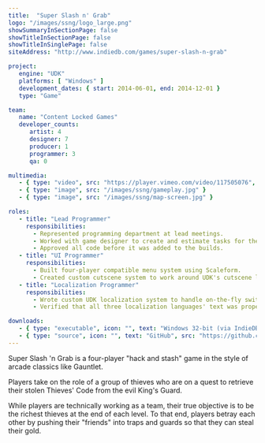 ```yaml
---
title:  "Super Slash n' Grab"
logo: "/images/ssng/logo_large.png"
showSummaryInSectionPage: false
showTitleInSectionPage: false
showTitleInSinglePage: false
siteAddress: "http://www.indiedb.com/games/super-slash-n-grab"

project:
   engine: "UDK"
   platforms: [ "Windows" ]
   development_dates: { start: 2014-06-01, end: 2014-12-01 }
   type: "Game"

team:
   name: "Content Locked Games"
   developer_counts:
      artist: 4
      designer: 7
      producer: 1
      programmer: 3
      qa: 0

multimedia:
   - { type: "video", src: "https://player.vimeo.com/video/117505076", width: 640, height: 360 }
   - { type: "image", src: "/images/ssng/gameplay.jpg" }
   - { type: "image", src: "/images/ssng/map-screen.jpg" }

roles:
   - title: "Lead Programmer"
     responsibilities:
       - Represented programming department at lead meetings.
       - Worked with game designer to create and estimate tasks for the programming department.
       - Approved all code before it was added to the builds.
   - title: "UI Programmer"
     responsibilities:
       - Built four-player compatible menu system using Scaleform.
       - Created custom cutscene system to work around UDK's cutscene limitations.
   - title: "Localization Programmer"
     responsibilities:
       - Wrote custom UDK localization system to handle on-the-fly switching of text language.
       - Verified that all three localization languages' text was properly sized and formatted in-game.

downloads:
   - { type: "executable", icon: "", text: "Windows 32-bit (via IndieDB)", src: "http://www.indiedb.com/games/super-slash-n-grab/downloads/super-slash-n-grab" }
   - { type: "source", icon: "", text: "GitHub", src: "https://github.com/vingenuity/ssng-source" }
---
```


Super Slash 'n Grab is a four-player "hack and stash" game in the style of arcade classics like Gauntlet.

<!--more-->

Players take on the role of a group of thieves who are on a quest to retrieve their stolen Thieves' Code from the evil King's Guard.

While players are technically working as a team, their true objective is to be the richest thieves at the end of each level. To that end, players betray each other by pushing their "friends" into traps and guards so that they can steal their gold.